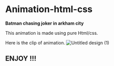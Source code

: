 # Animation-html-css
**Batman chasing joker in arkham city**


This animation is made using pure Html/css.<br>

Here is the clip of animation.
![Untitled design (1)](https://github.com/priyans619/Animation-html-css-GR/assets/46921513/f74ebe50-a700-4e9a-ab4c-0b7eb5f1158d)

##                                                            ENJOY !!!
